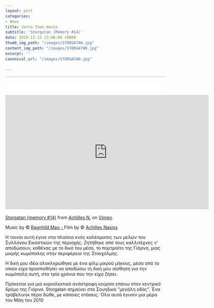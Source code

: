 ```yaml
---
layout: post
categories:
- News
title: Jarna Town.movie
subtitle: 'Storgatan (Memory #14)'
date: 2019-12-12 23:00:00 +0000
thumb_img_path: "/images/STORGATAN.jpg"
content_img_path: "/images/STORGATAN.jpg"
excerpt: ''
canonical_url: "/images/STORGATAN.jpg"

---
```

![](/images/bwok-2.jpg)

<iframe src="https://player.vimeo.com/video/12129593" width="640" height="360" frameborder="0" allow="autoplay; fullscreen" allowfullscreen></iframe>
<p><a href="https://vimeo.com/12129593">Storgatan (memory #14)</a> from <a href="https://vimeo.com/achilles">Achilles N.</a> on <a href="https://vimeo.com">Vimeo</a>.</p>

Music by © <a href="https://www.facebook.com/ragnhild.mao" target="blank">Ragnhild Mao - </a>Film by © <a href="https://anikon.org/" target="blank">Achilles Nasios</a>

Η ταινία αυτή έγινε στα πλαίσια ενός καλέσματος των μελών του Συλλόγου Εικαστικών της περιοχής. Ζητήθηκε από τους καλλιτέχνες ν' αποδώσουν, καθένας με το δικό του μέσο, το πορτραίτο της Γίάρνα, μιας μικρής κωμόπολης στην περιφέρεια της Στοκχόλμης. 

Η δική μου ιδέα ολοκληρώθηκε με ένα φίλμ μικρού μήκους, μέσα από το οποίο είχα προσπαθήσει να αποδώσω τη δική μου αίσθηση για την κωμόπολη αυτή, στα τρία χρόνια που την είχα ζήσει. 

Πρόκειται για μια κυριολεκτικά ανάστροφη κούρσα επάνω στον κεντρικό δρόμο της Γιάρνα. Storgatan σημαίνει στα Σουηδικά "μεγάλη οδός". Ένα τράβελινγκ πέρα δώθε, με κάποιες στάσεις. Όλα αυτά έγιναν μια μέρα του Μάη του 2010